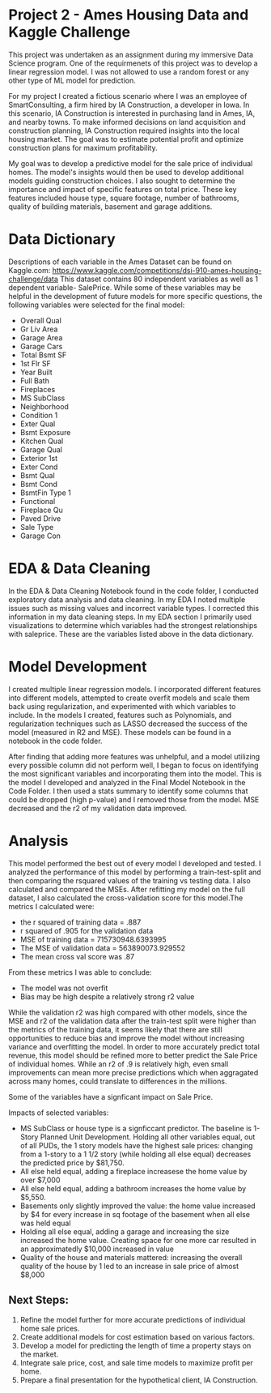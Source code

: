 # Project 2 - Ames Housing Data and Kaggle Challenge

This project was undertaken as an assignment during my immersive Data Science program. One of the requirmenets of this project was to develop a linear regression model. I was not allowed to use a random forest or any other type of ML model for prediction.

For my project I created a fictious scenario where I was an employee of SmartConsulting, a firm hired by IA Construction, a developer in Iowa. In this scenario, IA Construction is interested in purchasing land in Ames, IA, and nearby towns. To make informed decisions on land acquisition and construction planning, IA Construction required insights into the local housing market. The goal was to estimate potential profit and optimize construction plans for maximum profitability.

My goal was to develop a predictive model for the sale price of individual homes. The model's insights would then be used to develop additional models guiding construction choices. I also sought to determine the importance and impact of specific features on total price. These key features included house type, square footage, number of bathrooms, quality of building materials, basement and garage additions.



# Data Dictionary
Descriptions of each variable in the Ames Dataset can be found on Kaggle.com: https://www.kaggle.com/competitions/dsi-910-ames-housing-challenge/data
This dataset contains 80 independent variables as well as 1 dependent variable- SalePrice. While some of these variables may be helpful in the development of future models for more specific questions, the following variables were selected for the final model:
- Overall Qual 
- Gr Liv Area 
- Garage Area 
- Garage Cars 
- Total Bsmt SF 
- 1st Flr SF 
- Year Built 
- Full Bath 
- Fireplaces 
- MS SubClass 
- Neighborhood 
- Condition 1
- Exter Qual
- Bsmt Exposure
- Kitchen Qual
- Garage Qual
- Exterior 1st
- Exter Cond
- Bsmt Qual
- Bsmt Cond
- BsmtFin Type 1
- Functional
- Fireplace Qu
- Paved Drive
- Sale Type
- Garage Con


# EDA & Data Cleaning
In the EDA & Data Cleaning Notebook found in the code folder, I conducted exploratory data analysis and data cleaning. In my EDA I noted multiple issues such as missing values and incorrect variable types. I corrected this information in my data cleaning steps. In my EDA section I primarily used visualizations to determine which variables had the strongest relationships with saleprice. These are the variables listed above in the data dictionary.


# Model Development
I created multiple linear regression models. I incorporated different features into different models, attempted to create overfit models and scale them back using regularization, and experimented with which variables to include. In the models I created, features such as Polynomials, and regularization techniques such as LASSO decreased the success of the model (measured in R2 and MSE). These models can be found in a notebook in the code folder.

After finding that adding more features was unhelpful, and a model utilizing every possible column did not perform well, I began to focus on identifying the most significant variables and incorporating them into the model. This is the model I developed and analyzed in the Final Model Notebook in the Code Folder. I then used a stats summary to identify some columns that could be dropped (high p-value) and I removed those from the model. MSE decreased and the r2 of my validation data improved. 


# Analysis
This model performed the best out of every model I developed and tested. I analyzed the performance of this model by performing a train-test-split and then comparing the rsquared values of the training vs testing data. I also calculated and compared the MSEs. After refitting my model on the full dataset, I also calculated the cross-validation score for this model.The metrics I calculated were:
- the r squared of training data = .887
- r squared of .905 for the validation data
- MSE of training data = 715730948.6393995
- The MSE of validation data = 563890073.929552
- The mean cross val score was .87

From these metrics I was able to conclude:

- The model was not overfit
- Bias may be high despite a relatively strong r2 value

While the validation r2 was high compared with other models, since the MSE and r2 of the validation data after the train-test split were higher than the metrics of the training data, it seems likely that there are still opportunities to reduce bias and improve the model without increasing variance and overfitting the model.
In order to more accurately predict total revenue, this model should be refined more to better predict the Sale Price of individual homes. While an r2 of .9 is relatively high, even small improvements can mean more precise predictions which when aggragated across many homes, could translate to differences in the millions.

Some of the variables have a signficant impact on Sale Price.

Impacts of selected variables: 
- MS SubClass or house type is a signficcant predictor. The baseline is 1- Story Planned Unit Development. Holding all other variables equal, out of all PUDs, the 1 story models have the highest sale prices: changing from a 1-story to a 1 1/2 story (while holding all else equal) decreases the predicted price by \$81,750. 
- All else held equal, adding a fireplace increasese the home value by over \$7,000
- All else held equal, adding a bathroom increases the home value by \$5,550.
- Basements only slightly improved the value: the home value increased by $4 for every increase in sq footage of the basement when all else was held equal
- Holding all else equal, adding a garage and increasing the size increased the home value. Creating space for one more car resulted in an approximatedly \$10,000 increased in value
- Quality of the house and materials mattered: increasing the overall quality of the house by 1 led to an increase in sale price of almost \$8,000


## Next Steps:
1. Refine the model further for more accurate predictions of individual home sale prices.
2. Create additional models for cost estimation based on various factors.
3. Develop a model for predicting the length of time a property stays on the market.
4. Integrate sale price, cost, and sale time models to maximize profit per home.
5. Prepare a final presentation for the hypothetical client, IA Construction.
